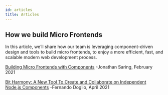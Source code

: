 ```yaml
---
id: articles
title: Articles
--- 
```


## How we build Micro Frontends

In this article, we’ll share how our team is leveraging component-driven design and tools to build micro frontends, to enjoy a more efficient, fast, and scalable modern web development process.

[Building Micro Frontends with Components](https://devblogs.microsoft.com/startups/building-micro-frontends-with-components/) -Jonathan Saring, February 2021

[Bit Harmony: A New Tool To Create and Collaborate on Independent Node.js Components](https://betterprogramming.pub/bit-harmony-a-new-tool-to-create-and-collaborate-on-independent-node-js-components-f871658edcb6) -Fernando Doglio, April 2021
